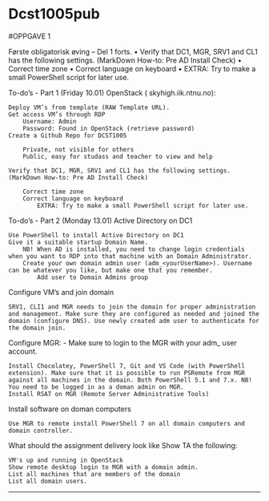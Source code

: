 # Dcst1005pub


#OPPGAVE 1

Første obligatorisk øving – Del 1 forts.
• Verify that DC1, MGR, SRV1 and CL1 has the following settings. (MarkDown How-to: Pre AD Install Check)
• Correct time zone
• Correct language on keyboard
• EXTRA: Try to make a small PowerShell script for later use.

To-do’s - Part 1 (Friday 10.01)
OpenStack ( skyhigh.iik.ntnu.no):

    Deploy VM’s from template (RAW Template URL).
    Get access VM’s through RDP
        Username: Admin
        Password: Found in OpenStack (retrieve password)
    Create a Github Repo for DCST1005

        Private, not visible for others
        Public, easy for studass and teacher to view and help

    Verify that DC1, MGR, SRV1 and CL1 has the following settings. (MarkDown How-to: Pre AD Install Check)

        Correct time zone
        Correct language on keyboard
            EXTRA: Try to make a small PowerShell script for later use.

To-do’s - Part 2 (Monday 13.01)
Active Directory on DC1

    Use PowerShell to install Active Directory on DC1
    Give it a suitable startup Domain Name.
        NB! When AD is installed, you need to change login credentials when you want to RDP into that machine with an Domain Administrator.
        Create your own domain admin user (adm_<yourUserName>). Username can be whatever you like, but make one that you remember.
            Add user to Domain Admins group

Configure VM’s and join domain

    SRV1, CLI1 and MGR needs to join the domain for proper administration and management. Make sure they are configured as needed and joined the domain (configure DNS). Use newly created adm user to authenticate for the domain join.

Configure MGR: - Make sure to login to the MGR with your adm_<username> user account.

    Install Chocolatey, PowerShell 7, Git and VS Code (with PowerShell extension). Make sure that it is possible to run PSRemote from MGR against all machines in the domain. Both PowerShell 5.1 and 7.x. NB! You need to be logged in as a doman admin on MGR.
    Install RSAT on MGR (Remote Server Administrative Tools)

Install software on doman computers

    Use MGR to remote install PowerShell 7 on all domain computers and domain controller.


What should the assignment delivery look like
Show TA the following:

    VM's up and running in OpenStack
    Show remote desktop login to MGR with a domain admin.
    List all machines that are members of the domain
    List all domain users.


*********************************************



